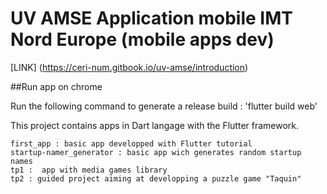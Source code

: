 # UV AMSE Application mobile IMT Nord Europe (mobile apps dev)

[LINK] (https://ceri-num.gitbook.io/uv-amse/introduction)

##Run app on chrome

Run the following command to generate a release build : 'flutter build web'

This project contains apps in Dart langage with the Flutter framework.

	first_app : basic app developped with Flutter tutorial
	startup-namer_generator : basic app wich generates random startup names
	tp1 :  app with media games library
	tp2 : guided project aiming at developping a puzzle game "Taquin"